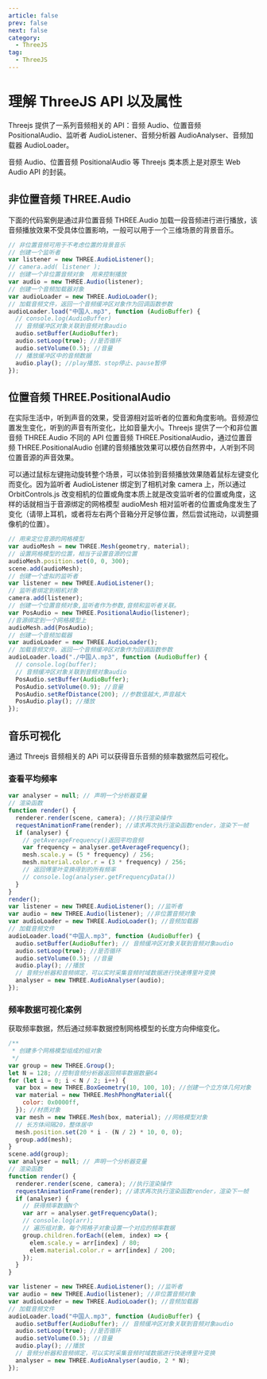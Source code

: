 ```yaml
---
article: false
prev: false
next: false
category:
  - ThreeJS
tag:
  - ThreeJS
---
```


# 理解 ThreeJS API 以及属性

Threejs 提供了一系列音频相关的 API：音频 Audio、位置音频 PositionalAudio、监听者 AudioListener、音频分析器 AudioAnalyser、音频加载器 AudioLoader。

音频 Audio、位置音频 PositionalAudio 等 Threejs 类本质上是对原生 Web Audio API 的封装。

<!-- more -->

## 非位置音频 THREE.Audio

下面的代码案例是通过非位置音频 THREE.Audio 加载一段音频进行进行播放，该音频播放效果不受具体位置影响，一般可以用于一个三维场景的背景音乐。

```js
// 非位置音频可用于不考虑位置的背景音乐
// 创建一个监听者
var listener = new THREE.AudioListener();
// camera.add( listener );
// 创建一个非位置音频对象  用来控制播放
var audio = new THREE.Audio(listener);
// 创建一个音频加载器对象
var audioLoader = new THREE.AudioLoader();
// 加载音频文件，返回一个音频缓冲区对象作为回调函数参数
audioLoader.load("中国人.mp3", function (AudioBuffer) {
  // console.log(AudioBuffer)
  // 音频缓冲区对象关联到音频对象audio
  audio.setBuffer(AudioBuffer);
  audio.setLoop(true); //是否循环
  audio.setVolume(0.5); //音量
  // 播放缓冲区中的音频数据
  audio.play(); //play播放、stop停止、pause暂停
});
```

## 位置音频 THREE.PositionalAudio

在实际生活中，听到声音的效果，受音源相对监听者的位置和角度影响。音频源位置发生变化，听到的声音有所变化，比如音量大小。Threejs 提供了一个和非位置音频 THREE.Audio 不同的 API 位置音频 THREE.PositionalAudio，通过位置音频 THREE.PositionalAudio 创建的音频播放效果可以模仿自然界中，人听到不同位置音源的声音效果。

可以通过鼠标左键拖动旋转整个场景，可以体验到音频播放效果随着鼠标左键变化而变化。因为监听者 AudioListener 绑定到了相机对象 camera 上，所以通过 OrbitControls.js 改变相机的位置或角度本质上就是改变监听者的位置或角度，这样的话就相当于音源绑定的网格模型 audioMesh 相对监听者的位置或角度发生了变化（请带上耳机，或者将左右两个音箱分开足够位置，然后尝试拖动，以调整摄像机的位置）。

```js
// 用来定位音源的网格模型
var audioMesh = new THREE.Mesh(geometry, material);
// 设置网格模型的位置，相当于设置音源的位置
audioMesh.position.set(0, 0, 300);
scene.add(audioMesh);
// 创建一个虚拟的监听者
var listener = new THREE.AudioListener();
// 监听者绑定到相机对象
camera.add(listener);
// 创建一个位置音频对象,监听者作为参数,音频和监听者关联。
var PosAudio = new THREE.PositionalAudio(listener);
//音源绑定到一个网格模型上
audioMesh.add(PosAudio);
// 创建一个音频加载器
var audioLoader = new THREE.AudioLoader();
// 加载音频文件，返回一个音频缓冲区对象作为回调函数参数
audioLoader.load("./中国人.mp3", function (AudioBuffer) {
  // console.log(buffer);
  // 音频缓冲区对象关联到音频对象audio
  PosAudio.setBuffer(AudioBuffer);
  PosAudio.setVolume(0.9); //音量
  PosAudio.setRefDistance(200); //参数值越大,声音越大
  PosAudio.play(); //播放
});
```

## 音乐可视化

通过 Threejs 音频相关的 APi 可以获得音乐音频的频率数据然后可视化。

### 查看平均频率

```js
var analyser = null; // 声明一个分析器变量
// 渲染函数
function render() {
  renderer.render(scene, camera); //执行渲染操作
  requestAnimationFrame(render); //请求再次执行渲染函数render，渲染下一帧
  if (analyser) {
    // getAverageFrequency()返回平均音频
    var frequency = analyser.getAverageFrequency();
    mesh.scale.y = (5 * frequency) / 256;
    mesh.material.color.r = (3 * frequency) / 256;
    // 返回傅里叶变换得到的所有频率
    // console.log(analyser.getFrequencyData())
  }
}
render();
var listener = new THREE.AudioListener(); //监听者
var audio = new THREE.Audio(listener); //非位置音频对象
var audioLoader = new THREE.AudioLoader(); //音频加载器
// 加载音频文件
audioLoader.load("中国人.mp3", function (AudioBuffer) {
  audio.setBuffer(AudioBuffer); // 音频缓冲区对象关联到音频对象audio
  audio.setLoop(true); //是否循环
  audio.setVolume(0.5); //音量
  audio.play(); //播放
  // 音频分析器和音频绑定，可以实时采集音频时域数据进行快速傅里叶变换
  analyser = new THREE.AudioAnalyser(audio);
});
```

### 频率数据可视化案例

获取频率数据，然后通过频率数据控制网格模型的长度方向伸缩变化。

```js
/**
 * 创建多个网格模型组成的组对象
 */
var group = new THREE.Group();
let N = 128; //控制音频分析器返回频率数据数量64
for (let i = 0; i < N / 2; i++) {
  var box = new THREE.BoxGeometry(10, 100, 10); //创建一个立方体几何对象
  var material = new THREE.MeshPhongMaterial({
    color: 0x0000ff,
  }); //材质对象
  var mesh = new THREE.Mesh(box, material); //网格模型对象
  // 长方体间隔20，整体居中
  mesh.position.set(20 * i - (N / 2) * 10, 0, 0);
  group.add(mesh);
}
scene.add(group);
var analyser = null; // 声明一个分析器变量
// 渲染函数
function render() {
  renderer.render(scene, camera); //执行渲染操作
  requestAnimationFrame(render); //请求再次执行渲染函数render，渲染下一帧
  if (analyser) {
    // 获得频率数据N个
    var arr = analyser.getFrequencyData();
    // console.log(arr);
    // 遍历组对象，每个网格子对象设置一个对应的频率数据
    group.children.forEach((elem, index) => {
      elem.scale.y = arr[index] / 80;
      elem.material.color.r = arr[index] / 200;
    });
  }
}

var listener = new THREE.AudioListener(); //监听者
var audio = new THREE.Audio(listener); //非位置音频对象
var audioLoader = new THREE.AudioLoader(); //音频加载器
// 加载音频文件
audioLoader.load("中国人.mp3", function (AudioBuffer) {
  audio.setBuffer(AudioBuffer); // 音频缓冲区对象关联到音频对象audio
  audio.setLoop(true); //是否循环
  audio.setVolume(0.5); //音量
  audio.play(); //播放
  // 音频分析器和音频绑定，可以实时采集音频时域数据进行快速傅里叶变换
  analyser = new THREE.AudioAnalyser(audio, 2 * N);
});
```
